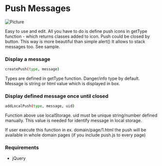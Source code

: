 # Push Messages 

![Picture](https://i.imgur.com/HCVL625.png)

Easy to use and edit.
All you have to do is define push icons in getType function - which returns classes added to icon.
Push could be closed by button. This way is more beautiful than simple alert()
It allows to stack messages too.
See sample.

### Display a message
```sh
createPush(type, message)
```

Types are defined in getType function.
Danger/info type by default.
Message is string or html value which is displayed in box.


### Display defined message once until closed
```sh
addLocalPush(type, message, uid)
```

Function above use localStorage. 
uid must be unique string/number defined manually.
This value is needed for identify message in local storage.

If user execute this function in ex. domain/page/1.html 
the push will be available in whole domain pages (if you include push.js to every page)

### Requirements

- jQuery